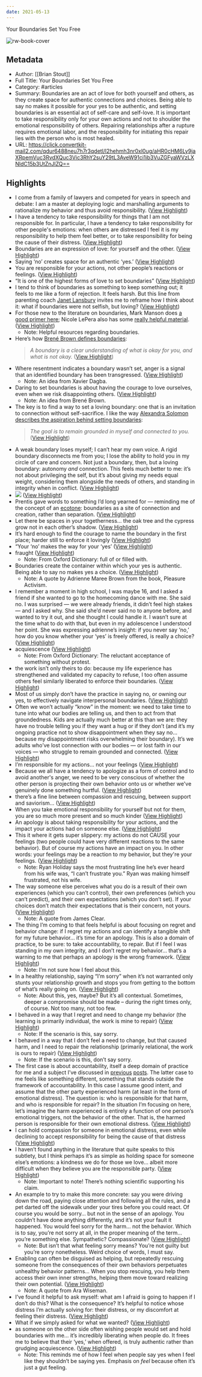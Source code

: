 ```yaml
---
date: 2021-05-13
---
```

Your Boundaries Set You Free

![rw-book-cover](https://substackcdn.com/image/fetch/w_1200,h_600,c_fill,f_jpg,q_auto:good,fl_progressive:steep,g_auto/https%3A%2F%2Fbucketeer-e05bbc84-baa3-437e-9518-adb32be77984.s3.amazonaws.com%2Fpublic%2Fimages%2F79c7f2c2-2293-495a-bdc7-2dd366a35bed_1232x924.jpeg)

## Metadata
- Author: [[Brian Stout]]
- Full Title: Your Boundaries Set You Free
- Category: #articles
- Summary: Boundaries are an act of love for both yourself and others, as they create space for authentic connections and choices. Being able to say no makes it possible for your yes to be authentic, and setting boundaries is an essential act of self-care and self-love. It is important to take responsibility only for your own actions and not to shoulder the emotional responsibility of others. Repairing relationships after a rupture requires emotional labor, and the responsibility for initiating this repair lies with the person who is most healed.
- URL: https://click.convertkit-mail2.com/qdur6488neu7h7r3qdetl/l2hehmh3nr0xl0ug/aHR0cHM6Ly9jaXRpemVuc3RvdXQuc3Vic3RhY2suY29tL3AveW91ci1ib3VuZGFyaWVzLXNldC15b3UtZnJlZQ==

## Highlights
- I come from a family of lawyers and competed for years in speech and debate: I am a master at deploying logic and marshalling arguments to rationalize my behavior and thus avoid responsibility. ([View Highlight](https://read.readwise.io/read/01h2854vnnkyjjfst5cq73q44p))
- I have a tendency to take responsibility for things that I am not responsible for. In particular, I have a tendency to take responsibility for other people's emotions: when others are distressed I feel it is my responsibility to help them feel better, or to take responsibility for being the cause of their distress. ([View Highlight](https://read.readwise.io/read/01h2855tjp2bzfxdndv50zd5eg))
- Boundaries are an expression of love: for yourself and the other. ([View Highlight](https://read.readwise.io/read/01h2857yhrk8dh0kcknzp6m0d8))
- Saying ‘no’ creates space for an authentic ‘yes.’ ([View Highlight](https://read.readwise.io/read/01h28584w9ebdmh2nycmb9yzcz))
- You are responsible for your actions, not other people’s reactions or feelings. ([View Highlight](https://read.readwise.io/read/01h28588xskk50t5jvzmdvxf82))
- “It is one of the highest forms of love to set boundaries” ([View Highlight](https://read.readwise.io/read/01h2859q6zf1r2h33mn07mg4ds))
- I tend to think of boundaries as something to keep something out; it feels to me like a form of rejection. It feels harsh. But this line from parenting coach [Janet Lansbury](https://www.janetlansbury.com/2020/10/why-bribes-and-threats-arent-helpful-and-what-to-do-instead/) invites me to reframe how I think about it: what if boundaries were not selfish, but loving? ([View Highlight](https://read.readwise.io/read/01h285c85wd8k272gmctgktay4))
- For those new to the literature on boundaries, Mark Manson does [a good primer here](https://markmanson.net/boundaries); Nicole LePera also has some [really helpful material](https://www.youtube.com/watch?v=tUOvY6Lfm1A). ([View Highlight](https://read.readwise.io/read/01h285fa7f0waxgvdqrfv3c0f2))
    - Note: Helpful resources regarding boundaries.
- Here’s how [Brené Brown defines boundaries](https://player.fm/series/the-lively-show-153561/tls-124-how-to-compassionately-set-boundaries-in-relationships-with-brene-brown):
  > *A boundary is a clear understanding of what is okay for you, and what is not okay.* ([View Highlight](https://read.readwise.io/read/01h285g3y88xpezwqbcqh4608g))
- Where resentment indicates a boundary wasn’t set, anger is a signal that an identified boundary has been transgressed. ([View Highlight](https://read.readwise.io/read/01h285m5cgjdsecg47e25ejgqe))
    - Note: An idea from Xavier Dagba.
- Daring to set boundaries is about having the courage to love ourselves, even when we risk disappointing others. ([View Highlight](https://read.readwise.io/read/01h285nxz431kx8v6dzh0vv6wk))
    - Note: An idea from Brené Brown.
- The key is to find a way to set a loving boundary: one that is an invitation to connection without self-sacrifice. I like the way [Alexandra Solomon describes the aspiration behind setting boundaries](https://player.fm/series/we-heal-together/a-conversation-with-dr-alexandra-solomon-boundaries):
  > *The goal is to remain grounded in myself and connected to you.* ([View Highlight](https://read.readwise.io/read/01h285q7jhep4hdhqcq37gzmt6))
- A weak boundary loses myself; I can’t hear my own voice. A rigid boundary disconnects me from you; I lose the ability to hold you in my circle of care and concern. Not just a boundary, then, but a loving boundary: autonomy *and* connection.
  This feels much better to me: it’s not about privileging the self, but it’s about giving my needs equal weight, considering them alongside the needs of others, and standing in integrity when in conflict. ([View Highlight](https://read.readwise.io/read/01h285ry2z77f7j88msmfasar1))
- ![](https://substackcdn.com/image/fetch/w_1456,c_limit,f_auto,q_auto:good,fl_progressive:steep/https%3A%2F%2Fbucketeer-e05bbc84-baa3-437e-9518-adb32be77984.s3.amazonaws.com%2Fpublic%2Fimages%2Fcc1c842f-8b1b-497f-a269-9b74e56132f6_765x566.png) ([View Highlight](https://read.readwise.io/read/01h285vvmy22bq5e9ypqh7wxdb))
- Prentis gave words to something I’d long yearned for — reminding me of the concept of an [ecotone](https://villagewitch.org/villagewitchblog/there-are-no-borders-only-ecotones/): boundaries as a site of connection and creation, rather than separation. ([View Highlight](https://read.readwise.io/read/01h285zmhftxs88ztwvqd14jqf))
- Let there be spaces in your togetherness… the oak tree and the cypress grow not in each other’s shadow. ([View Highlight](https://read.readwise.io/read/01h2860kjqbqphbeatnp892rpy))
- It’s hard enough to find the courage to name the boundary in the first place; harder still to enforce it lovingly ([View Highlight](https://read.readwise.io/read/01h2861r82p24jr3f3sbb296e3))
- “Your ‘no’ makes the way for your ‘yes’ ([View Highlight](https://read.readwise.io/read/01h286366pq8xbffpvcadmjm1a))
- fraught ([View Highlight](https://read.readwise.io/read/01h2864d8evxcnh45qz2dynm5b))
    - Note: From Oxford Dictionary: full of or filled with.
- Boundaries create the container within which your yes is authentic. Being able to say no makes yes a choice. ([View Highlight](https://read.readwise.io/read/01h2866dzhmcatwgd16020vbty))
    - Note: A quote by Adrienne Maree Brown from the book, Pleasure Activism.
- I remember a moment in high school, I was maybe 16, and I asked a friend if she wanted to go to the homecoming dance with me. She said no. I was surprised — we were already friends, it didn’t feel high stakes — and I asked why. She said she’d never said no to anyone before, and wanted to try it out, and she thought I could handle it. I wasn’t sure at the time what to do with that, but even in my adolescence I understood her point. She was expressing adrienne’s insight: if you never say ‘no,’ how do you know whether your ‘yes’ is freely offered, is really a choice? ([View Highlight](https://read.readwise.io/read/01h286bx8yhcsbdatkexm806jq))
- acquiescence ([View Highlight](https://read.readwise.io/read/01h286crcrmm9zd8ts2d7935q1))
    - Note: From Oxford Dictionary: The reluctant acceptance of something without protest.
- the work isn’t only theirs to do: because my life experience has strengthened and validated my capacity to refuse, I too often assume others feel similarly liberated to enforce their boundaries. ([View Highlight](https://read.readwise.io/read/01h286pg984y16nz3jx8ygkqrp))
- Most of us simply don’t have the practice in saying no, or owning our yes, to effectively navigate interpersonal boundaries. ([View Highlight](https://read.readwise.io/read/01h286s31f89kj22hf3ntr7mvf))
- Often we won’t actually “know” in the moment: we need to take time to tune into what our bodies are telling us, and then to act from that groundedness. Kids are actually much better at this than we are: they have no trouble telling you if they want a hug or if they don’t (and it’s my ongoing practice not to show disappointment when they say no… because my disappointment risks overwhelming their boundary). It’s we adults who’ve lost connection with our bodies — or lost faith in our voices — who struggle to remain grounded and connected. ([View Highlight](https://read.readwise.io/read/01h286v44brkbh2d21t2yravye))
- I’m responsible for my actions… not your feelings ([View Highlight](https://read.readwise.io/read/01h286vkq7fzdrnbw11q25w5gm))
- Because we all have a tendency to apologize as a form of control and to avoid another's anger, we need to be very conscious of whether the other person is projecting their own behavior onto us or whether we've genuinely done something hurtful. ([View Highlight](https://read.readwise.io/read/01h286xpenzpsvgmgx1ys3g0t8))
- there’s a fine line between compassion and rescuing, between support and saviorism… ([View Highlight](https://read.readwise.io/read/01h2870k53kw2jp0v04svzx72r))
- When you take emotional responsibility for yourself but not for them, you are so much more present and so much kinder ([View Highlight](https://read.readwise.io/read/01h2871237wa3bfzapx6p41ttc))
- An apology is about taking responsibility for your actions, and the impact your actions had on someone else. ([View Highlight](https://read.readwise.io/read/01h2871gd5d39t3j4ed8w45bjn))
- This it where it gets super slippery: my actions do not CAUSE your feelings (two people could have very different reactions to the same behavior). But of course my actions have an impact on you. In other words: your feelings may be a reaction to my behavior, but they're your feelings. ([View Highlight](https://read.readwise.io/read/01h2873ph956037gabemfq3ra8))
    - Note: Ryan Holiday says the most frustrating line he’s ever heard from his wife was, “I can’t frustrate you.” Ryan was making himself frustrated, not his wife.
- The way someone else perceives what you do is a result of their own experiences (which you can’t control), their own preferences (which you can’t predict), and their own expectations (which you don’t set). If your choices don’t match their expectations that is their concern, not yours. ([View Highlight](https://read.readwise.io/read/01h2876b1hjwrzqfc64be2ayj2))
    - Note: A quote from James Clear.
- The thing I’m coming to that feels helpful is about focusing on regret and behavior change: if I regret my actions and can identify a tangible shift for my future behavior… it’s time for an apology. This is also a domain of practice, to be sure: to take accountability, to repair.
  But if I feel I was standing in my own integrity, and I don’t regret my behavior… that’s a warning to me that perhaps an apology is the wrong framework. ([View Highlight](https://read.readwise.io/read/01h287bfg1dcpkzr13fhpcwh5c))
    - Note: I’m not sure how I feel about this.
- In a healthy relationship, saying “I’m sorry” when it’s not warranted only stunts your relationship growth and stops you from getting to the bottom of what’s really going on. ([View Highlight](https://read.readwise.io/read/01h2879qqmetva3e1vxm7m4gwf))
    - Note: About this, yes, maybe? But it’s all contextual. Sometimes, deeper a compromise should be made – during the right times only, of course. Not too many, not too few.
- I behaved in a way that I regret and need to change my behavior (the learning is primarily individual, the work is mine to repair) ([View Highlight](https://read.readwise.io/read/01h287hq20qrk4qzqsnh7bq3ye))
    - Note: If the scenario is this, say sorry.
- I behaved in a way that I don’t feel a need to change, but that caused harm, and I need to repair the relationship (primarily relational, the work is ours to repair) ([View Highlight](https://read.readwise.io/read/01h287j7rp6k9ewb8yhk1my211))
    - Note: If the scenario is this, don’t say sorry.
- The first case is about accountability, itself a deep domain of practice for me and a subject I’ve discussed in [previous](https://citizenstout.substack.com/p/on-guilt-shame-and-accountability) [posts](https://citizenstout.substack.com/p/from-cancel-culture-to-collective). The latter case to me feels like something different, something that stands outside the framework of accountability. In this case I assume good intent, and assume that the other party experienced harm (at least in the form of emotional distress). The question is: who is responsible for that harm, and who is responsible for repair? In the situation I’m focusing on here, let’s imagine the harm experienced is entirely a function of one person’s emotional triggers, not the behavior of the other. That is, the harmed person is responsible for their own emotional distress. ([View Highlight](https://read.readwise.io/read/01h287jztqqxwp6j0xmgk4grj3))
- I can hold compassion for someone in emotional distress, even while declining to accept responsibility for being the cause of that distress ([View Highlight](https://read.readwise.io/read/01h287kja8za78cb45dvm564vt))
- I haven’t found anything in the literature that quite speaks to this subtlety, but I think perhaps it’s as simple as holding space for someone else’s emotions: a kindness we do for those we love… albeit more difficult when they believe you are the responsible party. ([View Highlight](https://read.readwise.io/read/01h287meze8kszxk11g8h6xsp2))
    - Note: Important to note! There’s nothing scientific supporting his claim.
- An example to try to make this more concrete: say you were driving down the road, paying close attention and following all the rules, and a pet darted off the sidewalk under your tires before you could react. Of course you would be sorry… but not in the sense of an apology. You couldn’t have done anything differently, and it’s not your fault it happened. You would feel sorry for the harm… not the behavior. Which is to say, you’re not sorry at all, in the proper meaning of the term… you’re something else. Sympathetic? Compassionate? ([View Highlight](https://read.readwise.io/read/01h287q9k4brqc4c2svybhtgpr))
    - Note: But isn’t that what feeling sorry means? You’re not guilty but you’re sorry nonetheless. Weird choice of words, I must say.
- Enabling can often be disguised as helping, but repeatedly rescuing someone from the consequences of their own behaviors perpetuates unhealthy behavior patterns... When you stop rescuing, you help them access their own inner strengths, helping them move toward realizing their own potential. ([View Highlight](https://read.readwise.io/read/01h287zs0drcnrne9vw01rwv2d))
    - Note: A quote from Ara Wiseman.
- I’ve found it helpful to ask myself: what am I afraid is going to happen if I don’t do this? What is the consequence? It’s helpful to notice whose distress I’m actually solving for: their distress, or my discomfort at feeling their distress. ([View Highlight](https://read.readwise.io/read/01h2881ft7chnkt5px3v5ap85j))
- What if we simply asked for what we wanted? ([View Highlight](https://read.readwise.io/read/01h288beekym1mkvg3wj8zjv16))
- as someone on the other side often wishing people would set and hold boundaries with me… it’s incredibly liberating when people do. It frees me to believe that their ‘yes,’ when offered, is truly authentic rather than grudging acquiescence. ([View Highlight](https://read.readwise.io/read/01h288cytmctaeq9m5nycdhgtn))
    - Note: This reminds me of how I feel when people say yes when I feel like they shouldn’t be saying yes. Emphasis on *feel* because often it’s just a gut feeling.
